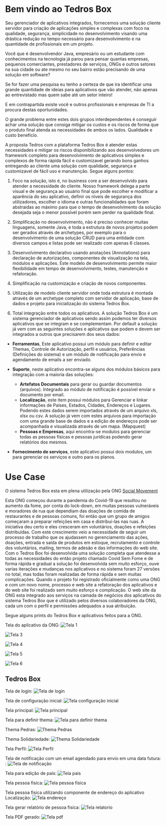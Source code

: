 # Bem vindo ao Tedros Box

Seu gerenciador de aplicativos integrados, fornecemos uma solução cliente servidor para criação de aplicações simples e complexas com foco na qualidade, segurança, simplicidade no desenvolvimento visando uma drástica redução no tempo necessário para desenvolvimento e na quantidade de profissionais em um projeto. 

Você que é desenvolvendor Java, empresário ou um estudante com conhecimentos na tecnologia já parou para pensar quantas empresas, pequenos comerciantes, prestadores de serviços, ONGs e outros setores na sua cidade ou ate mesmo no seu bairro estão precisando de uma solução em software? 

Se for fazer uma pesquisa eu tenho a certeza de que ira identificar uma grande quantidade de ideias para aplicativos que vão atender, não apenas ao entrevistado  mas quem sabe até um setor inteiro! 

E em contrapartida existe você e outros profissionais e empresas de TI a procura destas oportunidades. 

O grande problema entre estes dois grupos interdependentes é conseguir achar uma solução que consiga mitigar os custos e os riscos de forma que o produto final atenda as necessidades de ambos os lados. Qualidade e custo benefício. 

A proposta Tedros com a plataforma Tedros Box é atender estas necessidades e mitigar os riscos disponibilizando aos desenvolvedores um framework completo para desenvolvimento de aplicativos simples e complexos de forma rápida fácil e customizavel gerando bons ganhos entregando ao cliente uma solução com qualidade, segurança e customizavel de fácil uso e manutenção. Segue alguns pontos:
 
 1. Foco na solução, isto é, no business core a ser desenvolvido para atender a necessidade do cliente. Nosso framework delega a parte visual e de segurança ao usuário final que pode escolher e modificar a aparência do seu aplicativo,  definir os níveis de segurança dos utilizadores, escolher o idioma e outras funcionalidades que foram abstraidas ao máximo para que o tempo de desenvolvimento da solução desejada seja o menor possível porém sem perder na qualidade final.
 
 2. Simplificação no desenvolvimento, não é preciso conhecer muitas linguagens, somente Java, e toda a estrutura de novos projetos podem ser gerados através de archetypes, por exemplo para o desenvolvimento de uma solução CRUD para uma entidade com diversos campos e listas pode ser realizado com apenas 6 classes. 
 
 3. Desenvolvimento declarativo usando anotações (Annotations)  para declaração de autorizações, componentes de visualização na tela, módulos e aplicações. Este modelo de desenvolvimento permite maior flexibilidade em tempo de desenvolvimento, testes, manutenção e refatoração. 
 
 4. Simplificação na customização e criação de novos componentes. 
 
 5. Utilização de modelo cliente servidor onde toda estrutura é montada através de um archetype completo com servidor de aplicação, base de dados e projeto para inicialização do sistema Tedros Box. 
 
 6. Total integração entre todos os aplicativos. A solução Tedros Box é um sistema gerenciador de aplicativos sendo assim podemos ter diversos aplicativos que se integram e se complementam. Por default  a solução já vem com as seguintes soluções e aplicativos que podem e devem ser integrados a outros que precisarem dos seus dados:

 *  **Ferramentas**, Este aplicativo possui um módulo para definir e editar Themas, Controle de Autorização, perfil e usuários, Preferências (Definições do sistema) e um módulo de notificação para envio e agendamento de emails a ser enviado. 
 
 * **Suporte**, neste aplicativo encontra-se alguns dos módulos básicos para integração com a maioria das soluções:
    - **Artefatos Documentais** para gerar ou guardar documentos (arquivos). Integrado ao módulo de notificação é possível enviar o documento por email. 
    - **Localização**, este item possui módulos para Gerenciar e linkar informações de Países, Estados, Cidades, Endereços e Lugares. Podendo estes dados serem importados através de um arquivo xls, xlsx ou csv. A solução já vem com estes arquivos para importação com uma grande base de dados e a edição de endereços pode ser acompanhada e visualizada através de um mapa. (Mapquest) 
    - **Pessoas e Empresas**, aqui encontra-se modulos para gerenciar todas as pessoas físicas e pessoas jurídicas podendo gerar relatórios dos mesmos. 
 
 * **Fornecimento de serviços**, este aplicativo possui dois modulos, um para gerenciar os serviços e outro para os planos. 
 
# Use Case

O sistema Tedros Box esta em plena utilização pela ONG [Social Movement](http://www.somossocial.org.br)

Esta ONG começou durante a pandemia do Covid-19 que resultou no aumento da fome,  por conta do  lock-down, em muitas pessoas vulneráveis e moradores de rua que dependiam das doações de comida de restaurantes e de pessoas comuns, foi então que um grupo de amigos começaram a preparar refeições em casa e distribui-las nas ruas. A iniciativa deu certo e eles cresceram em voluntários, doações e refeições distribuídas. Com este crescimento veio a necessidade de seguir um processo de trabalho que os ajudassem no gerenciamento das ações, doações, entrada e saída de produtos em estoque, recrutamento e controle dos voluntários, mailing, termos de adesão e das informações do web site. Com o Tedros Box foi desenvolvida uma solução completa que atendesse a todas as necessidades do então projeto chamado Covid Sem Fome e de forma rápida e gradual a solução foi desenvolvida sem muito esforço, ouve varias iterações e mudanças nos aplicativos e no sistema foram 27 versões no total, mas todas foram realizadas de forma rápida e sem muitas complicações. Quando o projeto foi registrado oficialmente como uma ONG e com um novo nome, processo e web site a refatoração dos aplicativos e do web site foi realizado sem muito esforço e complicação.
O web site da ONG esta integrado aos serviços na camada  de negócios dos aplicativos do  sistema Tedros Box que é utilizado pelos diversos colaboradores da ONG, cada um com o perfil e permissões adequados a sua atribuição. 

Segue alguns prints do Tedros Box e aplicativos feitos para a ONG.

Tela do aplicativo da ONG:
![Tela 1](https://github.com/Tedros-Box/tedros-apps/blob/master/printscreen/somos1.png)

![Tela 3](https://github.com/Tedros-Box/tedros-apps/blob/master/printscreen/somos3.png)

![Tela 4](https://github.com/Tedros-Box/tedros-apps/blob/master/printscreen/somos4.png)

![Tela 5](https://github.com/Tedros-Box/tedros-apps/blob/master/printscreen/somos5.png)

![Tela 6](https://github.com/Tedros-Box/tedros-apps/blob/master/printscreen/somos6.png)

## Tedros Box 

Tela de login:
![Tela de login](https://github.com/Tedros-Box/tedros-apps/blob/master/printscreen/login.png)

Tela de configuração inicial:
![Tela configuração inicial](https://github.com/Tedros-Box/tedros-apps/blob/master/printscreen/config.png)

Tela principal:
![Tela principal](https://github.com/Tedros-Box/tedros-apps/blob/master/printscreen/tela1.png)

Tela para definir thema:
![Tela para definir thema](https://github.com/Tedros-Box/tedros-apps/blob/master/printscreen/thema1.png)

Thema Pedras:
![Thema Pedras](https://github.com/Tedros-Box/tedros-apps/blob/master/printscreen/thema2.png)

Thema Solidariedade:
![Thema Solidariedade](https://github.com/Tedros-Box/tedros-apps/blob/master/printscreen/thema3.png)

Tela Perfil:
![Tela Perfil](https://github.com/Tedros-Box/tedros-apps/blob/master/printscreen/perfil.png)

Tela de notificação com um email agendado para envio em uma data futura: :
![Tela de notificação](https://github.com/Tedros-Box/tedros-apps/blob/master/printscreen/notify.png)

Tela para edição de país:
![Tela pais](https://github.com/Tedros-Box/tedros-apps/blob/master/printscreen/pais.png)

Tela pessoa fisica:
![Tela pessoa fisica ](https://github.com/Tedros-Box/tedros-apps/blob/master/printscreen/pf_1.png)

Tela pessoa fisica utilizando componente de endereço do aplicativo Localização:
![Tela endereço](https://github.com/Tedros-Box/tedros-apps/blob/master/printscreen/pf_2.png)

Tela gerar relatório de pessoa fisica:
![Tela relatorio](https://github.com/Tedros-Box/tedros-apps/blob/master/printscreen/pf_rel1.png)

Tela PDF gerado:
![Tela pdf](https://github.com/Tedros-Box/tedros-apps/blob/master/printscreen/pf_rel2.png)





